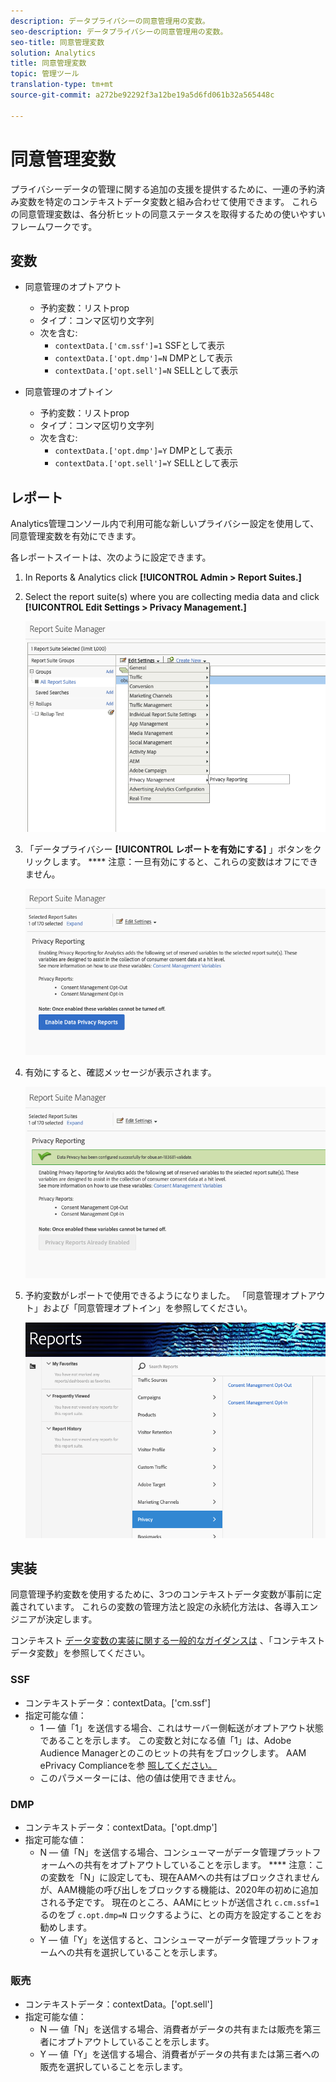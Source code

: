 ```yaml
---
description: データプライバシーの同意管理用の変数。
seo-description: データプライバシーの同意管理用の変数。
seo-title: 同意管理変数
solution: Analytics
title: 同意管理変数
topic: 管理ツール
translation-type: tm+mt
source-git-commit: a272be92292f3a12be19a5d6fd061b32a565448c

---
```



# 同意管理変数

プライバシーデータの管理に関する追加の支援を提供するために、一連の予約済み変数を特定のコンテキストデータ変数と組み合わせて使用できます。
これらの同意管理変数は、各分析ヒットの同意ステータスを取得するための使いやすいフレームワークです。

## 変数

* 同意管理のオプトアウト
   * 予約変数：リストprop
   * タイプ：コンマ区切り文字列
   * 次を含む:
      * `contextData.['cm.ssf']=1` SSFとして表示
      * `contextData.['opt.dmp']=N` DMPとして表示
      * `contextData.['opt.sell']=N` SELLとして表示

* 同意管理のオプトイン
   * 予約変数：リストprop
   * タイプ：コンマ区切り文字列
   * 次を含む:
      * `contextData.['opt.dmp']=Y` DMPとして表示
      * `contextData.['opt.sell']=Y` SELLとして表示

## レポート

Analytics管理コンソール内で利用可能な新しいプライバシー設定を使用して、同意管理変数を有効にできます。

各レポートスイートは、次のように設定できます。
1. In Reports &amp; Analytics click **[!UICONTROL Admin &gt; Report Suites.]**
1. Select the report suite(s) where you are collecting media data and click **[!UICONTROL Edit Settings &gt; Privacy Management.]**

   ![](assets/rsm-privacy-select.png)

1. 「データプライバシー **[!UICONTROL レポートを有効にする]** 」ボタンをクリックします。 **** 注意：一旦有効にすると、これらの変数はオフにできません。

   ![](assets/rsm-privacy-enable.png)

1. 有効にすると、確認メッセージが表示されます。

   ![](assets/rsm-privacy-config.png)

1. 予約変数がレポートで使用できるようになりました。  「同意管理オプトアウト」および「同意管理オプトイン」を参照してください。

   ![](assets/rsm-privacy-reports.png)

## 実装

同意管理予約変数を使用するために、3つのコンテキストデータ変数が事前に定義されています。  これらの変数の管理方法と設定の永続化方法は、各導入エンジニアが決定します。

コンテキスト [データ変数の実装に関する一般的なガイダンスは](https://docs.adobe.com/help/en/analytics/implementation/javascript-implementation/variables-analytics-reporting/context-data-variables.html) 、「コンテキストデータ変数」を参照してください。

### SSF

* コンテキストデータ：contextData。['cm.ssf']
* 指定可能な値：
   * 1 — 値「1」を送信する場合、これはサーバー側転送がオプトアウト状態であることを示します。 この変数と対になる値「1」は、Adobe Audience Managerとのこのヒットの共有をブロックします。 AAM ePrivacy Complianceを参 [照してください。](https://docs.adobe.com/help/en/analytics/integration/audience-analytics/audience-analytics-workflow/ssf-gdpr.html)
   * このパラメーターには、他の値は使用できません。

### DMP

* コンテキストデータ：contextData。['opt.dmp']
* 指定可能な値：
   * N — 値「N」を送信する場合、コンシューマーがデータ管理プラットフォームへの共有をオプトアウトしていることを示します。 **** 注意：この変数を「N」に設定しても、現在AAMへの共有はブロックされませんが、AAM機能の呼び出しをブロックする機能は、2020年の初めに追加される予定です。 現在のところ、AAMにヒットが送信され `c.cm.ssf=1` るのをブ `c.opt.dmp=N` ロックするように、との両方を設定することをお勧めします。
   * Y — 値「Y」を送信すると、コンシューマーがデータ管理プラットフォームへの共有を選択していることを示します。

### 販売

* コンテキストデータ：contextData。['opt.sell']
* 指定可能な値：
   * N — 値「N」を送信する場合、消費者がデータの共有または販売を第三者にオプトアウトしていることを示します。
   * Y — 値「Y」を送信する場合、消費者がデータの共有または第三者への販売を選択していることを示します。
